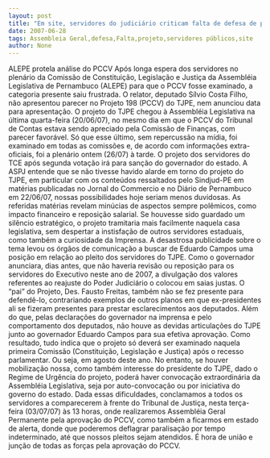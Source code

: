 ```yaml
---
layout: post
title: "Em site, servidores do judiciário criticam falta de defesa de projeto na Assembléia"
date: 2007-06-28
tags: Assembleia Geral,defesa,Falta,projeto,servidores públicos,site
author: None
---
```

ALEPE protela an&aacute;lise do PCCV
Ap&oacute;s longa espera dos servidores no plen&aacute;rio da Comiss&atilde;o de Constitui&ccedil;&atilde;o, Legisla&ccedil;&atilde;o e Justi&ccedil;a da Assembl&eacute;ia Legislativa de Pernambuco (ALEPE) para que o PCCV fosse examinado, a categoria presente saiu frustrada. O relator, deputado S&iacute;lvio Costa Filho, n&atilde;o apresentou parecer no Projeto 198 (PCCV) do TJPE, nem anunciou data para apresenta&ccedil;&atilde;o. 
O projeto do TJPE chegou &agrave; Assembl&eacute;ia Legislativa na &uacute;ltima quarta-feira (20/06/07), no mesmo dia em que o PCCV do Tribunal de Contas estava sendo apreciado pela Comiss&atilde;o de Finan&ccedil;as, com parecer favor&aacute;vel. S&oacute; que esse &uacute;ltimo, sem repercuss&atilde;o na m&iacute;dia, foi examinado em todas as comiss&otilde;es e, de acordo com informa&ccedil;&otilde;es extra-oficiais, foi a plen&aacute;rio ontem (26/07) &agrave; tarde. O projeto dos servidores do TCE ap&oacute;s segunda vota&ccedil;&atilde;o ir&aacute; para san&ccedil;&atilde;o do governador do estado. 
A ASPJ entende que se n&atilde;o tivesse havido alarde em torno do projeto do TJPE, em particular com os conte&uacute;dos ressaltados pelo Sindjud-PE em mat&eacute;rias publicadas no Jornal do Commercio e no Di&aacute;rio de Pernambuco em 22/06/07, nossas possibilidades hoje seriam menos duvidosas. As referidas mat&eacute;rias revelam min&uacute;cias de aspectos sempre pol&ecirc;micos, como impacto financeiro e reposi&ccedil;&atilde;o salarial. 
Se houvesse sido guardado um sil&ecirc;ncio estrat&eacute;gico, o projeto tramitaria mais facilmente naquela casa legislativa, sem despertar a instisfa&ccedil;&atilde;o de outros servidores estaduais, como tamb&eacute;m a curiosidade da Imprensa. A desastrosa publicidade sobre o tema levou os &oacute;rg&atilde;os de comunica&ccedil;&atilde;o a buscar de Eduardo Campos uma posi&ccedil;&atilde;o em rela&ccedil;&atilde;o ao pleito dos servidores do TJPE. Como o governador anunciara, dias antes, que n&atilde;o haveria revis&atilde;o ou reposi&ccedil;&atilde;o para os servidores do Executivo neste ano de 2007, a divulga&ccedil;&atilde;o dos valores referentes ao reajuste do Poder Judici&aacute;rio o colocou em saias justas. 
O &ldquo;pai&rdquo; do Projeto, Des. Fausto Freitas, tamb&eacute;m n&atilde;o se fez presente para defend&ecirc;-lo, contrariando exemplos de outros planos em que ex-presidentes ali se fizeram presentes para prestar esclarecimentos aos deputados. Al&eacute;m do que, pelas declara&ccedil;&otilde;es do governador na imprensa e pelo comportamento dos deputados, n&atilde;o houve as devidas articula&ccedil;&otilde;es do TJPE junto ao governador Eduardo Campos para sua efetiva aprova&ccedil;&atilde;o. 
Como resultado, tudo indica que o projeto s&oacute; dever&aacute; ser examinado naquela primeira Comiss&atilde;o (Constitui&ccedil;&atilde;o, Legisla&ccedil;&atilde;o e Justi&ccedil;a) ap&oacute;s o recesso parlamentar. Ou seja, em agosto deste ano. No entanto, se houver mobiliza&ccedil;&atilde;o nossa, como tamb&eacute;m interesse do presidente do TJPE, dado o Regime de Urg&ecirc;ncia do projeto, poder&aacute; haver convoca&ccedil;&atilde;o extraordin&aacute;ria da Assembl&eacute;ia Legislativa, seja por auto-convoca&ccedil;&atilde;o ou por iniciativa do governo do estado. 
Dada essas dificuldades, conclamamos a todos os servidores a comparecerem &agrave; frente do Tribunal de Justi&ccedil;a, nesta ter&ccedil;a-feira (03/07/07) &agrave;s 13 horas, onde realizaremos Assembl&eacute;ia Geral Permanente pela aprova&ccedil;&atilde;o do PCCV, como tamb&eacute;m a ficarmos em estado de alerta, donde que poderemos deflagrar paralisa&ccedil;&atilde;o por tempo indeterminado, at&eacute; que nossos pleitos sejam atendidos. 
&Eacute; hora de uni&atilde;o e jun&ccedil;&atilde;o de todas as for&ccedil;as pela aprova&ccedil;&atilde;o do PCCV. 
 